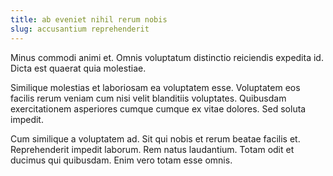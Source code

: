 ```yaml
---
title: ab eveniet nihil rerum nobis
slug: accusantium reprehenderit
---
```


Minus commodi animi et. Omnis voluptatum distinctio reiciendis expedita id. Dicta est quaerat quia molestiae.

Similique molestias et laboriosam ea voluptatem esse. Voluptatem eos facilis rerum veniam cum nisi velit blanditiis voluptates. Quibusdam exercitationem asperiores cumque cumque ex vitae dolores. Sed soluta impedit.

Cum similique a voluptatem ad. Sit qui nobis et rerum beatae facilis et. Reprehenderit impedit laborum. Rem natus laudantium. Totam odit et ducimus qui quibusdam. Enim vero totam esse omnis.
